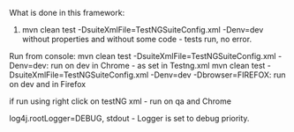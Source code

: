 What is done in this framework:
1. mvn clean test -DsuiteXmlFile=TestNGSuiteConfig.xml -Denv=dev
without properties and without some code - tests run, no error.

Run from console:
mvn clean test -DsuiteXmlFile=TestNGSuiteConfig.xml -Denv=dev: run on dev in Chrome - as set in Testng.xml
mvn clean test -DsuiteXmlFile=TestNGSuiteConfig.xml -Denv=dev -Dbrowser=FIREFOX: run on dev and in Firefox

if run using right click on testNG xml - run on qa and Chrome


log4j.rootLogger=DEBUG, stdout - Logger is set to debug priority.